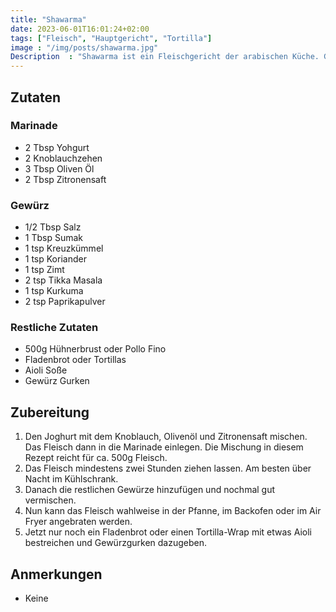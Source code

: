 ```yaml
---
title: "Shawarma"
date: 2023-06-01T16:01:24+02:00
tags: ["Fleisch", "Hauptgericht", "Tortilla"]
image : "/img/posts/shawarma.jpg"
Description  : "Shawarma ist ein Fleischgericht der arabischen Küche. Genau wie Döner wird Shawarma klassisch auf einem Drehspieß gegart."
---
```

## Zutaten
### Marinade
- 2 Tbsp Yohgurt
- 2 Knoblauchzehen
- 3 Tbsp Oliven Öl
- 2 Tbsp Zitronensaft
### Gewürz
- 1/2 Tbsp Salz
- 1 Tbsp Sumak
- 1 tsp Kreuzkümmel 
- 1 tsp Koriander
- 1 tsp Zimt
- 2 tsp Tikka Masala
- 1 tsp Kurkuma 
- 2 tsp Paprikapulver
### Restliche Zutaten
- 500g Hühnerbrust oder Pollo Fino
- Fladenbrot oder Tortillas
- Aioli Soße
- Gewürz Gurken

## Zubereitung
1. Den Joghurt mit dem Knoblauch, Olivenöl und Zitronensaft mischen. Das Fleisch dann in die Marinade einlegen. Die Mischung in diesem Rezept reicht für ca. 500g Fleisch.
2. Das Fleisch mindestens zwei Stunden ziehen lassen. Am besten über Nacht im Kühlschrank.
3. Danach die restlichen Gewürze hinzufügen und nochmal gut vermischen.
4. Nun kann das Fleisch wahlweise in der Pfanne, im Backofen oder im Air Fryer angebraten werden.
5. Jetzt nur noch ein Fladenbrot oder einen Tortilla-Wrap mit etwas Aioli bestreichen und Gewürzgurken dazugeben.

## Anmerkungen
- Keine
